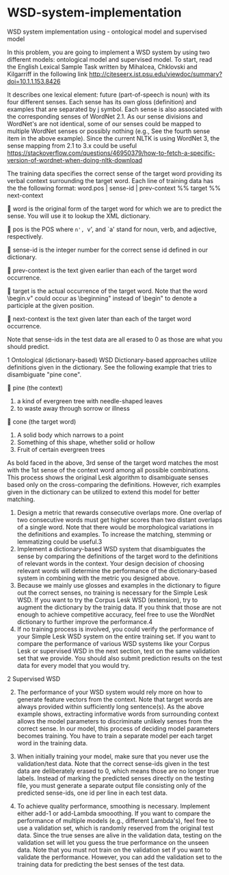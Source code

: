 # WSD-system-implementation
WSD system implementation using - ontological model and supervised model

In this problem, you are going to implement a WSD system by using two different models: ontological model and supervised model. To start, read the English Lexical Sample Task written by Mihalcea, Chklovski and Kilgarriff in the following link http://citeseerx.ist.psu.edu/viewdoc/summary?doi=10.1.1.153.8426

It describes one lexical element: future (part-of-speech is noun) with its four different senses. Each sense has its own gloss (definition) and examples that are separated by j symbol. Each sense is also associated with the corresponding senses of WordNet 2.1. As our sense divisions and WordNet's are not identical, some of our senses could be mapped to multiple WordNet senses or possibly nothing (e.g., See the fourth sense item in the above example). Since the current NLTK is using WordNet 3, the sense mapping from 2.1 to 3.x could be useful https://stackoverflow.com/questions/46950379/how-to-fetch-a-specific-version-of-wordnet-when-doing-nltk-download

The training data specifies the correct sense of the target word providing its verbal context surrounding the target word. Each line of training data has the the following format: word.pos | sense-id | prev-context %% target %% next-context

 word is the original form of the target word for which we are to predict the sense. You will use it to lookup the XML dictionary.

 pos is the POS where `n', `v', and `a' stand for noun, verb, and adjective, respectively.

 sense-id is the integer number for the correct sense id defined in our dictionary.

 prev-context is the text given earlier than each of the target word occurrence.

 target is the actual occurrence of the target word. Note that the word \begin.v" could occur as \beginning" instead of \begin" to denote a participle at the given position.

 next-context is the text given later than each of the target word occurrence.

Note that sense-ids in the test data are all erased to 0 as those are what you should predict.

1 Ontological (dictionary-based) WSD
Dictionary-based approaches utilize definitions given in the dictionary. See the following example that tries to disambiguate "pine cone".

 pine (the context)
1. a kind of evergreen tree with needle-shaped leaves
2. to waste away through sorrow or illness

 cone (the target word)
1. A solid body which narrows to a point
2. Something of this shape, whether solid or hollow
3. Fruit of certain evergreen trees

As bold faced in the above, 3rd sense of the target word matches the most with the 1st sense of the context word among all possible combinations. This process shows the original Lesk algorithm to disambiguate senses based only on the cross-comparing the definitions. However, rich examples given in the dictionary can be utilized to extend this model for better matching.
1. Design a metric that rewards consecutive overlaps more. One overlap of two consecutive words must get higher scores than two distant overlaps of a single word. Note that there would be morphological variations in the definitions and examples. To increase the matching, stemming or lemmatizing could be useful.3
2. Implement a dictionary-based WSD system that disambiguates the sense by comparing the definitions of the target word to the definitions of relevant words in the context. Your design decision of choosing relevant words will determine the performance of the
dictionary-based system in combining with the metric you designed above.
3. Because we mainly use glosses and examples in the dictionary to figure out the correct senses, no training is necessary for the Simple Lesk WSD. If you want to try the Corpus Lesk WSD (extension), try to augment the dictionary by the trainig data. If you think that those are not enough to achieve competitive accuracy, feel free to use the WordNet dictionary to further improve the performance.4
4. If no training process is involved, you could verify the performance of your Simple Lesk WSD system on the entire training set. If you want to compare the performance of various WSD systems like your Corpus Lesk or supervised WSD in the next section, test on the same validation set that we provide. You should also submit prediction results on the test data for every model that you would try.

2 Supervised WSD

2. The performance of your WSD system would rely more on how to generate feature vectors from the context. Note that target words are always provided within sufficiently long sentence(s). As the above example shows, extracting informative words from surrounding context allows the model parameters to discriminate unlikely senses from the correct sense. In our model, this process of deciding model parameters becomes training. You have to train a separate model per each target word in the training data.

3. When initially training your model, make sure that you never use the validation/test data. Note that the correct sense-ids given in the test data are deliberately erased to 0, which means those are no longer true labels. Instead of marking the predicted senses directly on the testing file, you must generate a separate output file consisting only of the predicted sense-ids, one id per line in each test data.

4. To achieve quality performance, smoothing is necessary. Implement either add-1 or add-Lambda smooothing. If you want to compare the performance of multiple models (e.g., different Lambda's), feel free to use a validation set, which is randomly reserved from the original test data. Since the true senses are alive in the validation data, testing on the validation set will let you guess the true performance on the unseen data. Note that you must not train on the validation set if you want to validate the performance. However, you can add the validation set to the training data for predicting the best senses of the test data.
